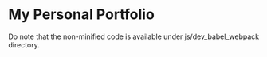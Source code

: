 # My Personal Portfolio

Do note that the non-minified code is available under js/dev_babel_webpack directory.
